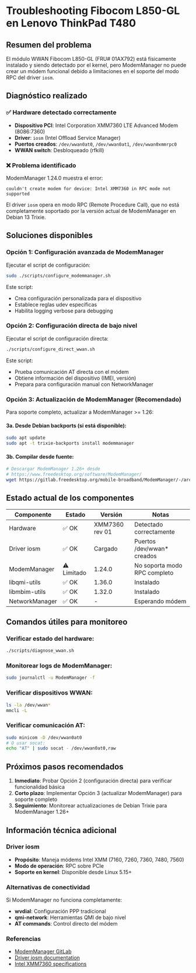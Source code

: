 # Troubleshooting Fibocom L850-GL en Lenovo ThinkPad T480

## Resumen del problema

El módulo WWAN Fibocom L850-GL (FRU# 01AX792) está físicamente instalado y siendo detectado por el kernel, pero ModemManager no puede crear un módem funcional debido a limitaciones en el soporte del modo RPC del driver `iosm`.

## Diagnóstico realizado

### ✅ Hardware detectado correctamente
- **Dispositivo PCI**: Intel Corporation XMM7360 LTE Advanced Modem (8086:7360)
- **Driver**: `iosm` (Intel Offload Service Manager) 
- **Puertos creados**: `/dev/wwan0at0`, `/dev/wwan0at1`, `/dev/wwan0xmmrpc0`
- **WWAN switch**: Desbloqueado (rfkill)

### ❌ Problema identificado
ModemManager 1.24.0 muestra el error:
```
couldn't create modem for device: Intel XMM7360 in RPC mode not supported
```

El driver `iosm` opera en modo RPC (Remote Procedure Call), que no está completamente soportado por la versión actual de ModemManager en Debian 13 Trixie.

## Soluciones disponibles

### Opción 1: Configuración avanzada de ModemManager
Ejecutar el script de configuración:
```bash
sudo ./scripts/configure_modemmanager.sh
```

Este script:
- Crea configuración personalizada para el dispositivo
- Establece reglas udev específicas
- Habilita logging verbose para debugging

### Opción 2: Configuración directa de bajo nivel
Ejecutar el script de configuración directa:
```bash
./scripts/configure_direct_wwan.sh
```

Este script:
- Prueba comunicación AT directa con el módem
- Obtiene información del dispositivo (IMEI, versión)
- Prepara para configuración manual con NetworkManager

### Opción 3: Actualización de ModemManager (Recomendado)
Para soporte completo, actualizar a ModemManager >= 1.26:

#### 3a. Desde Debian backports (si está disponible):
```bash
sudo apt update
sudo apt -t trixie-backports install modemmanager
```

#### 3b. Compilar desde fuente:
```bash
# Descargar ModemManager 1.26+ desde
# https://www.freedesktop.org/software/ModemManager/
wget https://gitlab.freedesktop.org/mobile-broadband/ModemManager/-/archive/main/ModemManager-main.tar.gz
```

## Estado actual de los componentes

| Componente | Estado | Versión | Notas |
|------------|--------|---------|-------|
| Hardware | ✅ OK | XMM7360 rev 01 | Detectado correctamente |
| Driver iosm | ✅ OK | Cargado | Puertos /dev/wwan* creados |
| ModemManager | ⚠️ Limitado | 1.24.0 | No soporta modo RPC completo |
| libqmi-utils | ✅ OK | 1.36.0 | Instalado |
| libmbim-utils | ✅ OK | 1.32.0 | Instalado |
| NetworkManager | ✅ OK | - | Esperando módem |

## Comandos útiles para monitoreo

### Verificar estado del hardware:
```bash
./scripts/diagnose_wwan.sh
```

### Monitorear logs de ModemManager:
```bash
sudo journalctl -u ModemManager -f
```

### Verificar dispositivos WWAN:
```bash
ls -la /dev/wwan*
mmcli -L
```

### Verificar comunicación AT:
```bash
sudo minicom -D /dev/wwan0at0
# O usar socat:
echo "AT" | sudo socat - /dev/wwan0at0,raw
```

## Próximos pasos recomendados

1. **Inmediato**: Probar Opción 2 (configuración directa) para verificar funcionalidad básica
2. **Corto plazo**: Implementar Opción 3 (actualizar ModemManager) para soporte completo
3. **Seguimiento**: Monitorear actualizaciones de Debian Trixie para ModemManager 1.26+

## Información técnica adicional

### Driver iosm
- **Propósito**: Maneja módems Intel XMM (7160, 7260, 7360, 7480, 7560)
- **Modo de operación**: RPC sobre PCIe
- **Soporte en kernel**: Disponible desde Linux 5.15+

### Alternativas de conectividad
Si ModemManager no funciona completamente:
- **wvdial**: Configuración PPP tradicional
- **qmi-network**: Herramientas QMI de bajo nivel
- **AT commands**: Control directo del módem

### Referencias
- [ModemManager GitLab](https://gitlab.freedesktop.org/mobile-broadband/ModemManager)
- [Driver iosm documentation](https://www.kernel.org/doc/html/latest/networking/device_drivers/wwan/iosm.html)
- [Intel XMM7360 specifications](https://www.intel.com/content/www/us/en/wireless-products/mobile-communications/xmm-7360-brief.html)
